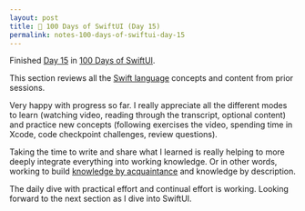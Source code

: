 ```yaml
---
layout: post
title: 📔 100 Days of SwiftUI (Day 15)
permalink: notes-100-days-of-swiftui-day-15
---
```


Finished [Day 15](https://www.hackingwithswift.com/100/swiftui/15) in [100 Days of SwiftUI](https://www.hackingwithswift.com/100/swiftui).

This section reviews all the [Swift language](https://docs.swift.org/swift-book/documentation/the-swift-programming-language) concepts and content from prior sessions.

Very happy with progress so far. I really appreciate all the different modes to learn (watching video, reading through the transcript, optional content) and practice new concepts (following exercises the video, spending time in Xcode, code checkpoint challenges, review questions).

Taking the time to write and share what I learned is really helping to more deeply integrate everything into working knowledge. Or in other words, working to build [knowledge by acquaintance](https://en.wikipedia.org/wiki/Knowledge_by_acquaintance) and knowledge by description.

The daily dive with practical effort and continual effort is working. Looking forward to the next section as I dive into SwiftUI. 
